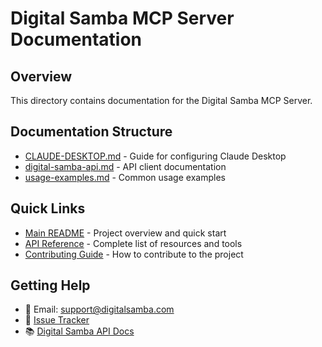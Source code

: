 # Digital Samba MCP Server Documentation

## Overview

This directory contains documentation for the Digital Samba MCP Server.

## Documentation Structure

- [CLAUDE-DESKTOP.md](CLAUDE-DESKTOP.md) - Guide for configuring Claude Desktop
- [digital-samba-api.md](digital-samba-api.md) - API client documentation
- [usage-examples.md](usage-examples.md) - Common usage examples

## Quick Links

- [Main README](../README.md) - Project overview and quick start
- [API Reference](../README.md#api-reference) - Complete list of resources and tools
- [Contributing Guide](../CONTRIBUTING.md) - How to contribute to the project

## Getting Help

- 📧 Email: support@digitalsamba.com
- 🐛 [Issue Tracker](https://github.com/digitalsamba/digital-samba-mcp-server/issues)
- 📚 [Digital Samba API Docs](https://docs.digitalsamba.com)